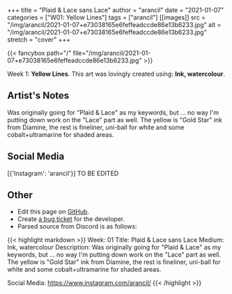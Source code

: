 +++
title =       "Plaid & Lace sans Lace"
author =      "arancil"
date =        "2021-01-07"
categories =  ["W01: Yellow Lines"]
tags =        ["arancil"]
[[images]]
                      src = "/img/arancil/2021-01-07+e73038165e6feffeadccde86e13b6233.jpg"
                      alt = "/img/arancil/2021-01-07+e73038165e6feffeadccde86e13b6233.jpg"
                      stretch = "cover"
+++


{{< fancybox path="/" file="/img/arancil/2021-01-07+e73038165e6feffeadccde86e13b6233.jpg" >}}


Week 1: **Yellow Lines**. This art was lovingly created using: **Ink, watercolour**.

## Artist's Notes

Was originally going for "Plaid & Lace" as my keywords, but ... no way I'm putting down work on the "Lace" part as well. The yellow is "Gold Star" ink from Diamine, the rest is fineliner, uni-ball for white and some cobalt+ultramarine for shaded areas.

## Social Media

[{'Instagram': 'arancil'}] TO BE EDITED

## Other

- Edit this page on [GitHub](https://github.com/teaminkling/web-refresh/edit/main/blog/content/blog/arancil-week-1-44e7.md).
- Create [a bug ticket](https://github.com/teaminkling/web-refresh/issues/new?assignees=&labels=bug&template=problem-report.md&title=) for the developer.
- Parsed source from Discord is as follows:

{{< highlight markdown >}}
Week: 01
Title: Plaid & Lace sans Lace
Medium: Ink, watercolour
Description: Was originally going for "Plaid & Lace" as my keywords, but ... no way I'm putting down work on the "Lace" part as well. The yellow is "Gold Star" ink from Diamine, the rest is fineliner, uni-ball for white and some cobalt+ultramarine for shaded areas.

Social Media: https://www.instagram.com/arancil/
{{< /highlight >}}